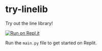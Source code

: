 # try-linelib
Try out the line library!

[![Run on Repl.it](https://replit.com/badge/github/linelib/try-linelib)](https://replit.com/new/github/linelibpy/try-linelib)

Run the `main.py` file to get started on Replit.
